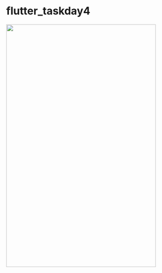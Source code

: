# flutter_taskday4
<image src='https://user-images.githubusercontent.com/90774185/133909959-4b1e94a7-c02d-488f-8b6f-976847469b8e.gif' width='400' height='650'>
